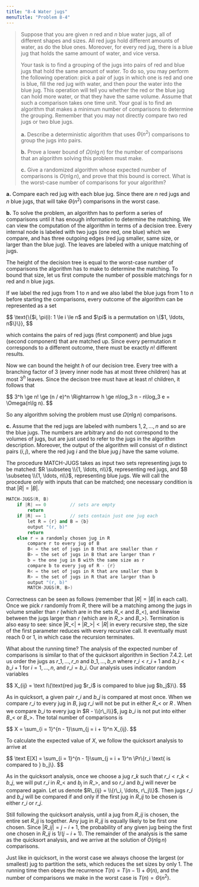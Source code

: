 ```yaml
---
title: "8-4 Water jugs"
menuTitle: "Problem 8-4"
---
```


> Suppose that you are given $n$ red and $n$ blue water jugs, all of different shapes and sizes. All red jugs hold different amounts of water, as do the blue ones. Moreover, for every red jug, there is a blue jug that holds the same amount of water, and vice versa.
>
> Your task is to find a grouping of the jugs into pairs of red and blue jugs that hold the same amount of water. To do so, you may perform the following operation: pick a pair of jugs in which one is red and one is blue, fill the red jug with water, and then pour the water into the blue jug. This operation will tell you whether the red or the blue jug can hold more water, or that they have the same volume. Assume that such a comparison takes one time unit. Your goal is to find an algorithm that makes a minimum number of comparisons to determine the grouping. Remember that you may not directly compare two red jugs or two blue jugs.
>
> **a.** Describe a deterministic algorithm that uses $\Theta(n^2)$ comparisons to group the jugs into pairs.
>
> **b.** Prove a lower bound of $\Omega(n\lg n)$ for the number of comparisons that an algorithm solving this problem must make.
>
> **c.** Give a randomized algorithm whose expected number of comparisons is $O(n\lg n)$, and prove that this bound is correct. What is the worst-case number of comparisons for your algorithm?

**a.** Compare each red jug with each blue jug. Since there are $n$ red jugs and $n$ blue jugs, that will take $\Theta(n^2)$ comparisons in the worst case.

**b.** To solve the problem, an algorithm has to perform a series of comparisons until it has enough information to determine the matching. We can view the computation of the algorithm in terms of a decision tree. Every internal node is labeled with two jugs (one red, one blue) which we compare, and has three outgoing edges (red jug smaller, same size, or larger than the blue jug). The leaves are labeled with a unique matching of jugs.

The height of the decision tree is equal to the worst-case number of comparisons the algorithm has to make to determine the matching. To bound that size, let us first compute the number of possible matchings for n red and n blue jugs.

If we label the red jugs from $1$ to $n$ and we also label the blue jugs from $1$ to $n$ before starting the comparisons, every outcome of the algorithm can be represented as a set

<div>
$$
\text{\{$i, \pi(i): 1 \le i \le n$ and $\pi$ is a permutation on \{$1, \ldots, n$\}\}},
$$
</div>

which contains the pairs of red jugs (first component) and blue jugs (second component) that are matched up. Since every permutation $\pi$ corresponds to a different outcome, there must be exactly $n!$ different results.

Now we can bound the height $h$ of our decision tree. Every tree with a branching factor of $3$ (every inner node has at most three children) has at most $3^h$ leaves. Since the decison tree must have at least $n!$ children, it follows that

<div>
$$
3^h \ge n! \ge (n / e)^n \Rightarrow h \ge n\log_3 n - n\log_3 e = \Omega(n\lg n).
$$
</div>

So any algorithm solving the problem must use $\Omega(n\lg n)$ comparisons.

**c.** Assume that the red jugs are labeled with numbers $1, 2, \ldots, n$ and so are the blue jugs. The numbers are arbitrary and do not correspond to the volumes of jugs, but are just used to refer to the jugs in the algorithm description. Moreover, the output of the algorithm will consist of $n$ distinct pairs $(i, j)$, where the red jug $i$ and the blue jug $j$ have the same volume.

The procedure $\text{MATCH-JUGS}$ takes as input two sets representing jugs to be matched: $R \subseteq \\{1, \ldots, n\\}$, representing red jugs, and $B \subseteq \\{1, \ldots, n\\}$, representing blue jugs. We will call the procedure only with inputs that can be matched; one necessary condition is that $|R| = |B|$.

```cpp
MATCH-JUGS(R, B)
    if |R| == 0         // sets are empty
        return
    if |R| == 1         // sets contain just one jug each
        let R = {r} and B = {b}
        output "(r, b)"
        return
    else r = a randomly chosen jug in R
        compare r to every jug of B
        B< = the set of jugs in B that are smaller than r 
        B> = the set of jugs in B that are larger than r 
        b = the one jug in B with the same size as r 
        compare b to every jug of R - {r}
        R< = the set of jugs in R that are smaller than b
        R> = the set of jugs in R that are larger than b 
        output "(r, b)"
        MATCH-JUGS(R, B>)
```

Correctness can be seen as follows (remember that $|R| = |B|$ in each call). Once we pick $r$ randomly from $R$, there will be a matching among the jugs in volume smaller than $r$ (which are in the sets $R\_<$ and $B\_<$), and likewise between the jugs larger than $r$ (which are in $R\_>$ and $B\_>$). Termination is also easy to see: since $|R\_<| + |R\_>| < |R|$ in every recursive step, the size of the first parameter reduces with every recursive call. It eventually must reach $0$ or $1$, in which case the recursion terminates.

What about the running time? The analysis of the expected number of comparisons is similar to that of the quicksort algorithm in Section 7.4.2. Let us order the jugs as $r\_1, \ldots, r\_n$ and $b\_1, \ldots,b\_n$ where $r\_i < r\_{i + 1}$ and $b\_i < b\_{i + 1}$ for $i = 1, \ldots, n$, and $r\_i = b\_i$. Our analysis uses indicator random variables

<div>
$$
X_{ij} = \text I\{\text{red jug $r_i$ is compared to blue jug $b_j$}\}.
$$
</div>

As in quicksort, a given pair $r\_i$ and $b\_j$ is compared at most once. When we compare $r\_i$ to every jug in $B$, jug $r\_i$ will not be put in either $R\_<$ or $R_\>$. When we compare $b\_i$ to every jug in $R - \\{r\_i\\}$, jug $b\_i$ is not put into either $B\_<$ or $B\_>$. The total number of comparisons is

<div>
$$
X = \sum_{i = 1}^{n - 1}\sum_{j = i + 1}^n X_{ij}.
$$
</div>

To calculate the expected value of $X$, we follow the quicksort analysis to arrive at

<div>
$$
\text E[X] = \sum_{i = 1}^{n - 1}\sum_{j = i + 1}^n \Pr\{r_i \text{ is compared to } b_j\}.
$$
</div>

As in the quicksort analysis, once we choose a jug $r\_k$ such that $r\_i < r\_k < b\_j$, we will put $r\_i$ in $R\_<$ and $b_j$ in $R\_>$, and so $r\_i$ and $b\_j$ will never be compared again. Let us denote $R\_{ij} = \\{r\_i, \ldots, r\_j\\}$. Then jugs $r\_i$ and $b\_j$ will be compared if and only if the first jug in $R\_{ij}$ to be chosen is either $r\_i$ or $r\_j$.

Still following the quicksort analysis, until a jug from $R\_{ij}$ is chosen, the entire set $R\_{ij}$ is together. Any jug in $R\_{ij}$ is equally likely to be first one chosen. Since $|R\_{ij}| = j - i + 1$, the probability of any given jug being the first one chosen in $R\_{ij}$ is $1 / (j - i + 1)$. The remainder of the analysis is the same as the quicksort analysis, and we arrive at the solution of $O(n\lg n)$ comparisons.

Just like in quicksort, in the worst case we always choose the largest (or smallest) jug to partition the sets, which reduces the set sizes by only $1$. The running time then obeys the recurrence $T(n) = T(n - 1) + \Theta(n)$, and the number of comparisons we make in the worst case is $T(n) = \Theta(n^2)$.
